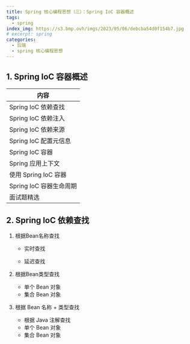 ```yaml
---
title: Spring 核心编程思想（三）：Spring IoC 容器概述
tags:
  - spring
index_img: https://s3.bmp.ovh/imgs/2023/05/06/debcba54d0f154b7.jpg
# excerpt: spring
categories:
  - 后端
  - spring 核心编程思想
---
```


## 1. Spring IoC 容器概述

| 内容                    |
| ----------------------- |
| Spring IoC 依赖查找     |
| Spring IoC 依赖注入     |
| Spring IoC 依赖来源     |
| Spring IoC 配置元信息   |
| Spring IoC 容器         |
| Spring 应用上下文       |
| 使用 Spring IoC 容器    |
| Spring IoC 容器生命周期 |
| 面试题精选              |

## 2. Spring IoC 依赖查找

1. 根据Bean名称查找

   * 实时查找

   * 延迟查找

2. 根据Bean类型查找
   * 单个 Bean 对象
   * 集合 Bean 对象

3. 根据 Bean 名称 + 类型查找
   * 根据 Java 注解查找
   * 单个 Bean 对象
   * 集合 Bean 对象
